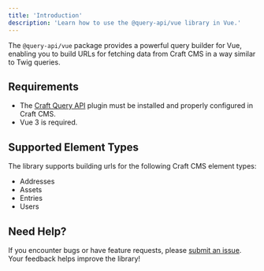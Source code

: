 ```yaml
---
title: 'Introduction'
description: 'Learn how to use the @query-api/vue library in Vue.'
---
```


The `@query-api/vue` package provides a powerful query builder for Vue, enabling you to build URLs for fetching data from Craft CMS in a way similar to Twig queries.

## Requirements

- The [Craft Query API](/libraries/craft-query-api) plugin must be installed and properly configured in Craft CMS.
- Vue 3 is required.

## Supported Element Types

The library supports building urls for the following Craft CMS element types:

- Addresses
- Assets
- Entries
- Users

## Need Help?

If you encounter bugs or have feature requests, please [submit an issue](https://github.com/samuelreichor/query-api/issues/new). Your feedback helps improve the library!